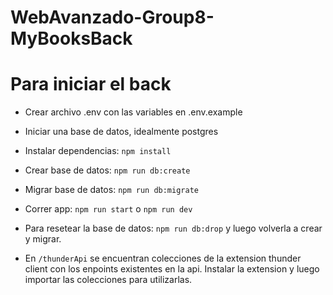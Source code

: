 # WebAvanzado-Group8-MyBooksBack

# Para iniciar el back

- Crear archivo .env con las variables en .env.example

- Iniciar una base de datos, idealmente postgres

- Instalar dependencias: ```npm install```

- Crear base de datos: ```npm run db:create```

- Migrar base de datos: ```npm run db:migrate```

- Correr app: ```npm run start``` o ```npm run dev```

- Para resetear la base de datos: ```npm run db:drop``` y luego volverla a crear y migrar.

- En ```/thunderApi``` se encuentran colecciones de la extension thunder client con los enpoints existentes en la api. Instalar la extension y luego importar las colecciones para utilizarlas. 